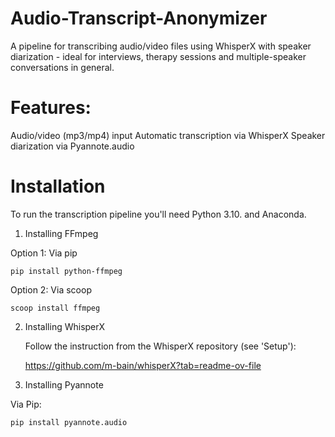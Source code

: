 # Audio-Transcript-Anonymizer

A pipeline for transcribing audio/video files using WhisperX with speaker diarization - ideal for interviews, therapy sessions and multiple-speaker conversations in general.

# Features:
Audio/video (mp3/mp4) input
Automatic transcription via WhisperX
Speaker diarization via Pyannote.audio

# Installation
To run the transcription pipeline you'll need Python 3.10. and Anaconda.

1. Installing FFmpeg
   
  Option 1: Via pip
  
    pip install python-ffmpeg
   
  Option 2: Via scoop
  
    scoop install ffmpeg
   
2. Installing WhisperX
   
   Follow the instruction from the WhisperX repository (see 'Setup'):
   
   https://github.com/m-bain/whisperX?tab=readme-ov-file
   
4. Installing Pyannote
   
  Via Pip:

    pip install pyannote.audio

